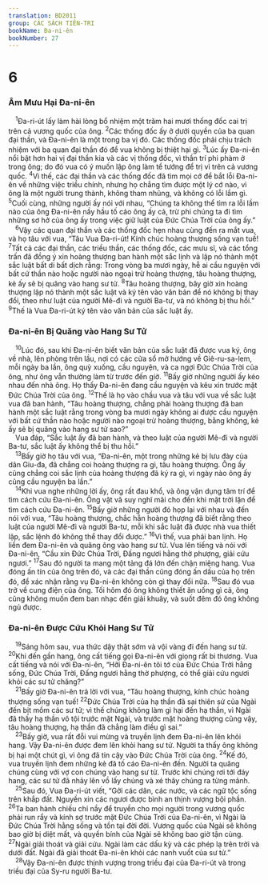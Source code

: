```yaml
---
translation: BD2011
group: CÁC SÁCH TIÊN-TRI
bookName: Đa-ni-ên 
bookNumber: 27
---
```


<div class="title"><h1>6</h1><h3>Âm Mưu Hại Ða-ni-ên</h3></div>
<span class="verse da_6_1"> <sup>1</sup>Ða-ri-út lấy làm hài lòng bổ nhiệm một trăm hai mươi thống đốc cai trị trên cả vương quốc của ông. </span>
<span class="verse da_6_2"><sup>2</sup>Các thống đốc ấy ở dưới quyền của ba quan đại thần, và Ða-ni-ên là một trong ba vị đó. Các thống đốc phải chịu trách nhiệm với ba quan đại thần đó để vua không bị thiệt hại gì. </span>
<span class="verse da_6_3"><sup>3</sup>Lúc ấy Ða-ni-ên nổi bật hơn hai vị đại thần kia và các vị thống đốc, vì thần trí phi phàm ở trong ông; do đó vua có ý muốn lập ông làm tể tướng để trị vì trên cả vương quốc. </span>
<span class="verse da_6_4"><sup>4</sup>Vì thế, các đại thần và các thống đốc đã tìm mọi cớ để bắt lỗi Ða-ni-ên về những việc triều chính, nhưng họ chẳng tìm được một lý cớ nào, vì ông là một người trung thành, không tham nhũng, và không có lỗi lầm gì. </span>
<span class="verse da_6_5"><sup>5</sup>Cuối cùng, những người ấy nói với nhau, “Chúng ta không thể tìm ra lỗi lầm nào của ông Ða-ni-ên nầy hầu tố cáo ông ấy cả, trừ phi chúng ta đi tìm những sơ hở của ông ấy trong việc giữ luật của Ðức Chúa Trời của ông ấy.”<br/></span>
<span class="verse da_6_6"> <sup>6</sup>Vậy các quan đại thần và các thống đốc hẹn nhau cùng đến ra mắt vua, và họ tâu với vua, “Tâu Vua Ða-ri-út! Kính chúc hoàng thượng sống vạn tuế! </span>
<span class="verse da_6_7"><sup>7</sup>Tất cả các đại thần, các triều thần, các thống đốc, các mưu sĩ, và các tổng trấn đã đồng ý xin hoàng thượng ban hành một sắc lịnh và lập nó thành một sắc luật bất di bất dịch rằng: Trong vòng ba mươi ngày, hễ ai cầu nguyện với bất cứ thần nào hoặc người nào ngoại trừ hoàng thượng, tâu hoàng thượng, kẻ ấy sẽ bị quăng vào hang sư tử. </span>
<span class="verse da_6_8"><sup>8</sup>Tâu hoàng thượng, bây giờ xin hoàng thượng lập nó thành một sắc luật và ký tên vào văn bản để nó không bị thay đổi, theo như luật của người Mê-đi và người Ba-tư, và nó không bị thu hồi.” </span>
<span class="verse da_6_9"><sup>9</sup>Thế là Vua Ða-ri-út ký tên vào văn bản của sắc luật ấy.<br/></span>
<div class="title"><h3>Ða-ni-ên Bị Quăng vào Hang Sư Tử</h3></div>
<span class="verse da_6_10"> <sup>10</sup>Lúc đó, sau khi Ða-ni-ên biết văn bản của sắc luật đã được vua ký, ông về nhà, lên phòng trên lầu, nơi có các cửa sổ mở hướng về Giê-ru-sa-lem, mỗi ngày ba lần, ông quỳ xuống, cầu nguyện, và ca ngợi Ðức Chúa Trời của ông, như ông vẫn thường làm từ trước đến giờ. </span>
<span class="verse da_6_11"><sup>11</sup>Bấy giờ những người ấy kéo nhau đến nhà ông. Họ thấy Ða-ni-ên đang cầu nguyện và kêu xin trước mặt Ðức Chúa Trời của ông. </span>
<span class="verse da_6_12"><sup>12</sup>Thế là họ vào chầu vua và tâu với vua về sắc luật vua đã ban hành, “Tâu hoàng thượng, chẳng phải hoàng thượng đã ban hành một sắc luật rằng trong vòng ba mươi ngày không ai được cầu nguyện với bất cứ thần nào hoặc người nào ngoại trừ hoàng thượng, bằng không, kẻ ấy sẽ bị quăng vào hang sư tử sao?”<br/> Vua đáp, “Sắc luật ấy đã ban hành, và theo luật của người Mê-đi và người Ba-tư, sắc luật ấy không thể bị thu hồi.”<br/></span>
<span class="verse da_6_13"> <sup>13</sup>Bấy giờ họ tâu với vua, “Ða-ni-ên, một trong những kẻ bị lưu đày của dân Giu-đa, đã chẳng coi hoàng thượng ra gì, tâu hoàng thượng. Ông ấy cũng chẳng coi sắc lịnh của hoàng thượng đã ký ra gì, vì ngày nào ông ấy cũng cầu nguyện ba lần.”<br/></span>
<span class="verse da_6_14"> <sup>14</sup>Khi vua nghe những lời ấy, ông rất đau khổ, và ông vận dụng tâm trí để tìm cách cứu Ða-ni-ên. Ông vật vã suy nghĩ mãi cho đến khi mặt trời lặn để tìm cách cứu Ða-ni-ên. </span>
<span class="verse da_6_15"><sup>15</sup>Bấy giờ những người đó họp lại với nhau và đến nói với vua, “Tâu hoàng thượng, chắc hẳn hoàng thượng đã biết rằng theo luật của người Mê-đi và người Ba-tư, mỗi khi sắc luật đã được nhà vua thiết lập, sắc lệnh đó không thể thay đổi được.” </span>
<span class="verse da_6_16"><sup>16</sup>Vì thế, vua phải ban lịnh. Họ liền đem Ða-ni-ên và quăng ông vào hang sư tử. Vua lên tiếng và nói với Ða-ni-ên, “Cầu xin Ðức Chúa Trời, Ðấng ngươi hằng thờ phượng, giải cứu ngươi.” </span>
<span class="verse da_6_17"><sup>17</sup>Sau đó người ta mang một tảng đá lớn đến chận miệng hang. Vua đóng ấn tín của ông trên đó, và các đại thần cũng đóng ấn dấu của họ trên đó, để xác nhận rằng vụ Ða-ni-ên không còn gì thay đổi nữa. </span>
<span class="verse da_6_18"><sup>18</sup>Sau đó vua trở về cung điện của ông. Tối hôm đó ông không thiết ăn uống gì cả, ông cũng không muốn đem ban nhạc đến giải khuây, và suốt đêm đó ông không ngủ được.<br/></span>
<div class="title"><h3>Ða-ni-ên Ðược Cứu Khỏi Hang Sư Tử</h3></div>
<span class="verse da_6_19"> <sup>19</sup>Sáng hôm sau, vua thức dậy thật sớm và vội vàng đi đến hang sư tử. </span>
<span class="verse da_6_20"><sup>20</sup>Khi đến gần hang, ông cất tiếng gọi Ða-ni-ên với giọng rất bi thương. Vua cất tiếng và nói với Ða-ni-ên, “Hỡi Ða-ni-ên tôi tớ của Ðức Chúa Trời hằng sống, Ðức Chúa Trời, Ðấng ngươi hằng thờ phượng, có thể giải cứu ngươi khỏi các sư tử chăng?”<br/></span>
<span class="verse da_6_21"> <sup>21</sup>Bấy giờ Ða-ni-ên trả lời với vua, “Tâu hoàng thượng, kính chúc hoàng thượng sống vạn tuế! </span>
<span class="verse da_6_22"><sup>22</sup>Ðức Chúa Trời của hạ thần đã sai thiên sứ của Ngài đến bịt mồm các sư tử; vì thế chúng không làm gì hại đến hạ thần, vì Ngài đã thấy hạ thần vô tội trước mặt Ngài, và trước mặt hoàng thượng cũng vậy, tâu hoàng thượng, hạ thần đã chẳng làm điều gì sai.”<br/></span>
<span class="verse da_6_23"> <sup>23</sup>Bấy giờ, vua rất đỗi vui mừng và truyền lịnh đem Ða-ni-ên lên khỏi hang. Vậy Ða-ni-ên được đem lên khỏi hang sư tử. Người ta thấy ông không bị hại một chút gì, vì ông đã tin cậy vào Ðức Chúa Trời của ông. </span>
<span class="verse da_6_24"><sup>24</sup>Kế đó, vua truyền lịnh đem những kẻ đã tố cáo Ða-ni-ên đến. Người ta quăng chúng cùng với vợ con chúng vào hang sư tử. Trước khi chúng rơi tới đáy hang, các sư tử đã nhảy lên vồ lấy chúng và xé thây chúng ra từng mảnh.<br/></span>
<span class="verse da_6_25"> <sup>25</sup>Sau đó, Vua Ða-ri-út viết, “Gởi các dân, các nước, và các ngữ tộc sống trên khắp đất. Nguyền xin các ngươi được bình an thịnh vượng bội phần. </span>
<span class="verse da_6_26"><sup>26</sup>Ta ban hành chiếu chỉ nầy để truyền cho mọi người trong vương quốc phải run rẩy và kính sợ trước mặt Ðức Chúa Trời của Ða-ni-ên, vì Ngài là Ðức Chúa Trời hằng sống và tồn tại đời đời. Vương quốc của Ngài sẽ không bao giờ bị diệt mất, và quyền bính của Ngài sẽ không bao giờ tận cùng. </span>
<span class="verse da_6_27"><sup>27</sup>Ngài giải thoát và giải cứu. Ngài làm các dấu kỳ và các phép lạ trên trời và dưới đất. Ngài đã giải thoát Ða-ni-ên khỏi các nanh vuốt của sư tử.”<br/></span>
<span class="verse da_6_28"> <sup>28</sup>Vậy Ða-ni-ên được thịnh vượng trong triều đại của Ða-ri-út và trong triều đại của Sy-ru người Ba-tư.<br/></span>
